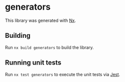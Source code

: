 # generators

This library was generated with [Nx](https://nx.dev).

## Building

Run `nx build generators` to build the library.

## Running unit tests

Run `nx test generators` to execute the unit tests via [Jest](https://jestjs.io).
